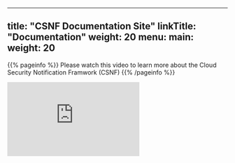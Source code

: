 
---
title: "CSNF Documentation Site"
linkTitle: "Documentation"
weight: 20
menu:
  main:
    weight: 20
---

{{% pageinfo %}}
Please watch this video to learn more about the Cloud Security Notification Framwork (CSNF)
{{% /pageinfo %}}

<div style="padding:56.25% 0 0 0;position:relative;">
<iframe src="https://player.vimeo.com/video/616505776?h=3aacf13369&amp;badge=0&amp;autopause=0&amp;player_id=0&amp;app_id=58479" frameborder="0" allow="autoplay; fullscreen; picture-in-picture" allowfullscreen style="position:absolute;top:0;left:0;width:60%;height:60%;" title="ONUG-CSNF-Spring 2021">
</iframe>
</div>
<script src="https://player.vimeo.com/api/player.js"></script>

